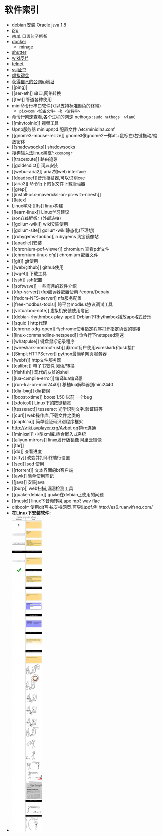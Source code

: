 # 软件索引

* [debian 安装 Oracle java 1.8](debianjava)
* [i2p](i2p)
* [南瓜](cabocha) 日语句子解析
* [docker](docker)
  * [mirage](mirage)
* [shutter](./shutter)
* [wiki反代](wiki-mirror)
* [telnet](telnet)
* [ssl证书](ssl)
* [虚拟键盘](vmpk) 
* [获得自己的公网ip地址](my-public-ip)
* [[ping]]
* [[ser-eth]] 串口,网络转换
* [[tee]] 管道各种使用
* mini命令行串口软件(可以支持标准颜色的终端)
  * `picocom <设备文件> -b <波特率>`
* 命令行网速查看,各个进程的网速 nethogs :`sudo nethogs  wlan0`
* [[mkvtoolnix]] 视频工具
* Upnp服务器 miniupnpd.配置文件 /etc/minidlna.conf
* [[gnome3-mouse-resize]] gnome3像gnome2一样alt+鼠标左/右键拖动/缩放窗体
* [[shadowsocks]] shadowsocks
* [搜狗输入法linux黑框^](http://my.oschina.net/qsjfighting/blog/223699) `xcompmgr`
* [[traceroute]] 路由追踪
* [[goldendict]] 词典安装
* [[webui-aria2]] aria2的web interface
* [[deadbeef]]音乐播放器,可以识别cue
* [[aria2]] 命令行下的多文件下载管理器
* [[grep]] 
* [[install-osx-mavericks-on-pc-with-niresh]]
* [[latex]]
* Linux学习:[[lfs]] linux构建
* [[learn-linux]] Linux学习建议
* [json在线解析^](http://jsoneditoronline.org/) (外部连接)
* [[gollum-wiki]] wiki安装使用
* [[gollum-site]] gollum-wiki静态化(不理想)
* [[rubygems-taobao]] rubygems 淘宝镜像站
* [[apache]]安装
* [[chromium-pdf-viewer]] chromium 查看pdf文件 
* [[chromium-linux-cfg]] chromium 配置文件
* [[git]] git使用
* [[web/github]] github使用
* [[wget]]  下载工具
* [[ssh]] ssh配置
* [[softwave]] 一些有用的软件介绍
* [[tftp-server]] tftp服务器配置使用 Fedora/Debain
* [[fedora-NFS-server]] nfs服务配置
* [[free-modbus-tools]] 跨平台modbus协议调试工具
* [[virtualbox-note]] 虚拟机安装使用笔记
* [[debian-rhythmbox-play-ape]] Debian下Rhythmbox播放ape格式音乐
* [[squid]] http代理
* [[chrome-xdg-open]] 令chrome使用指定程序打开指定协议的链接
* [[linux-commandline-netspeed]] 命令行下netspeed测速
* [[whatpulse]] 键盘鼠标记录程序
* [[wireshark-nonroot-usb]] 非root用户使用wireshark和usb接口
* [[SimpleHTTPServer]]  python最简单网页服务器
* [[webfs]] http文件服务器
* [[calibre]] 电子书软件,阅读/转换
* [[fishfish]] 现代的友好的shell
* [[lua-compile-error]] 编译lua编译器
* [[run-lua-on-mini2440]] 移植lua解释器到mini2440
* [[dia-bug]] dia错误
* [[boost-xtime]] boost 1.50 以前 一个bug
* [[xdotool]] Linux下的按键精灵
* [[tesseract]] tesseract 光学识别文字.验证码等
* [[curl]] web操作库,下载文件之类的
* [[captcha]] 简单验证码识别程序框架
* http://wiki.avplayer.org/Avbot qq群irc连通
* [[minixml]] 小型xml库,适合嵌入式系统
* [[aliyun-mirrors]] linux发行版镜像 阿里云镜像
* [[tar]]
* [[dd]] 查看进度
* [[stty]] 改变并打印终端行设置
* [[sed]] sed 使用
* [[rtorrent]] 文本界面的bt客户端
* [[awk]] 简单使用笔记
* [[java]] 安装java
* [[burp]] web扫描,漏洞检测工具
* [[guake-debian]] guake在debian上使用的问题 
* [[music]] linux下音频转换,ape mp3 wav flac
* [gitbook^](https://github.com/GitbookIO/gitbook) 使用git写书,支持网页,可导出pdf,例 http://es6.ruanyifeng.com/
* **在Linux下安装软件:**
* ![Linux安装软件](/res/img/install-software.jpg)